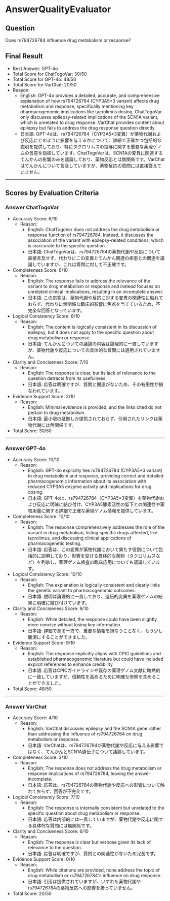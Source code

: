 # AnswerQualityEvaluator

## Question

Does rs794726784 influence drug metabolism or response?

## Final Result

- Best Answer: GPT-4o
- Total Score for ChatTogoVar: 30/50
- Total Score for GPT-4o: 48/50
- Total Score for VarChat: 20/50
- Reason:
  - English: GPT-4o provides a detailed, accurate, and comprehensive explanation of how rs794726784 (CYP3A5*3 variant) affects drug metabolism and response, specifically mentioning key pharmacogenomic implications like tacrolimus dosing. ChatTogoVar only discusses epilepsy-related implications of the SCN1A variant, which is unrelated to drug response. VarChat provides content about epilepsy but fails to address the drug response question directly.
  - 日本語: GPT-4oは、rs794726784（CYP3A5*3変異）が薬物代謝および反応にどのように影響を与えるかについて、詳細で正確かつ包括的な説明を提供しており、特にタクロリムスの投与に関する重要な薬理ゲノムの含意を指摘しています。ChatTogoVarは、SCN1Aの変異に関連するてんかんの影響のみを議論しており、薬物反応とは無関係です。VarChatはてんかんについて言及していますが、薬物反応の質問には直接答えていません。

---

## Scores by Evaluation Criteria

### Answer ChatTogoVar
- Accuracy Score: 6/10
  - Reason: 
    - English: ChatTogoVar does not address the drug metabolism or response function of rs794726784. Instead, it discusses the association of the variant with epilepsy-related conditions, which is inaccurate to the specific question.
    - 日本語: ChatTogoVarは、rs794726784の薬物代謝や反応について直接言及せず、代わりにこの変異とてんかん関連の疾患との関連を議論していますが、これは質問に対して不正確です。
- Completeness Score: 6/10
  - Reason: 
    - English: The response fails to address the relevance of the variant to drug metabolism or response and instead focuses on unrelated clinical implications, resulting in an incomplete answer.
    - 日本語: この応答は、薬物代謝や反応に対する変異の関連性に触れておらず、代わりに無関係な臨床的影響に焦点を当てているため、不完全な回答となっています。
- Logical Consistency Score: 8/10
  - Reason: 
    - English: The content is logically consistent in its discussion of epilepsy, but it does not apply to the specific question about drug metabolism or response.
    - 日本語: てんかんについての議論の内容は論理的に一貫していますが、薬物代謝や反応についての具体的な質問には適用されていません。
- Clarity and Conciseness Score: 7/10
  - Reason: 
    - English: The response is clear, but its lack of relevance to the question detracts from its usefulness.
    - 日本語: 応答は明確ですが、質問と関連がないため、その有用性が損なわれています。
- Evidence Support Score: 3/10
  - Reason: 
    - English: Minimal evidence is provided, and the links cited do not pertain to drug metabolism.
    - 日本語: 最小限の証拠しか提供されておらず、引用されたリンクは薬物代謝には無関係です。
- Total Score: 30/50

---

### Answer GPT-4o
- Accuracy Score: 10/10
  - Reason: 
    - English: GPT-4o explicitly ties rs794726784 (CYP3A5*3 variant) to drug metabolism and response, providing correct and detailed pharmacogenomic information about its association with reduced CYP3A5 enzyme activity and implications for drug dosing.
    - 日本語: GPT-4oは、rs794726784（CYP3A5*3変異）を薬物代謝および反応に明確に結び付け、CYP3A5酵素活性の低下との関連性や薬物用量に関する詳細で正確な薬理ゲノム情報を提供しています。
- Completeness Score: 10/10
  - Reason: 
    - English: The response comprehensively addresses the role of the variant in drug metabolism, listing specific drugs affected, like tacrolimus, and discussing clinical applications of pharmacogenetic testing.
    - 日本語: 応答は、この変異が薬物代謝において果たす役割について包括的に説明しており、影響を受ける具体的な薬物（タクロリムスなど）を列挙し、薬理ゲノム検査の臨床応用についても議論しています。
- Logical Consistency Score: 10/10
  - Reason: 
    - English: The explanation is logically consistent and clearly links the genetic variant to pharmacogenomic outcomes.
    - 日本語: 説明は論理的に一貫しており、遺伝的変異を薬理ゲノムの結果に明確に結び付けています。
- Clarity and Conciseness Score: 9/10
  - Reason: 
    - English: While detailed, the response could have been slightly more concise without losing key information.
    - 日本語: 詳細である一方で、重要な情報を損なうことなく、もう少し簡潔にすることができました。
- Evidence Support Score: 9/10
  - Reason: 
    - English: The response implicitly aligns with CPIC guidelines and established pharmacogenomic literature but could have included explicit references to enhance credibility.
    - 日本語: 応答はCPICガイドラインや既存の薬理ゲノム文献に暗黙的に一致していますが、信頼性を高めるために明確な参照を含めることができました。
- Total Score: 48/50

---

### Answer VarChat
- Accuracy Score: 4/10
  - Reason: 
    - English: VarChat discusses epilepsy and the SCN1A gene rather than addressing the influence of rs794726784 on drug metabolism or response.
    - 日本語: VarChatは、rs794726784が薬物代謝や反応に与える影響ではなく、てんかんとSCN1A遺伝子について議論しています。
- Completeness Score: 3/10
  - Reason: 
    - English: The response does not address the drug metabolism or response implications of rs794726784, leaving the answer incomplete.
    - 日本語: 応答は、rs794726784の薬物代謝や反応への影響について触れておらず、回答が不完全です。
- Logical Consistency Score: 7/10
  - Reason: 
    - English: The response is internally consistent but unrelated to the specific question about drug metabolism or response.
    - 日本語: 応答は内部的には一貫していますが、薬物代謝や反応に関する具体的な質問には無関係です。
- Clarity and Conciseness Score: 6/10
  - Reason: 
    - English: The response is clear but verbose given its lack of relevance to the question.
    - 日本語: 応答は明確ですが、質問との関連性がないため冗長です。
- Evidence Support Score: 0/10
  - Reason: 
    - English: While citations are provided, none address the topic of drug metabolism or rs794726784's influence on drug response.
    - 日本語: 引用は提供されていますが、いずれも薬物代謝やrs794726784の薬物反応への影響を扱っていません。
- Total Score: 20/50
